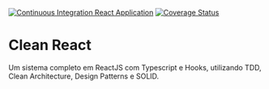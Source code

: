 [![Continuous Integration React Application](https://github.com/FelipeSaadi/clean-react/actions/workflows/continuous_integration.yml/badge.svg)](https://github.com/FelipeSaadi/clean-react/actions/workflows/continuous_integration.yml)
[![Coverage Status](https://coveralls.io/repos/github/FelipeSaadi/clean-react/badge.svg?branch=main)](https://coveralls.io/github/FelipeSaadi/clean-react?branch=main)

# Clean React

Um sistema completo em ReactJS com Typescript e Hooks, utilizando TDD, Clean Architecture, Design Patterns e SOLID.
